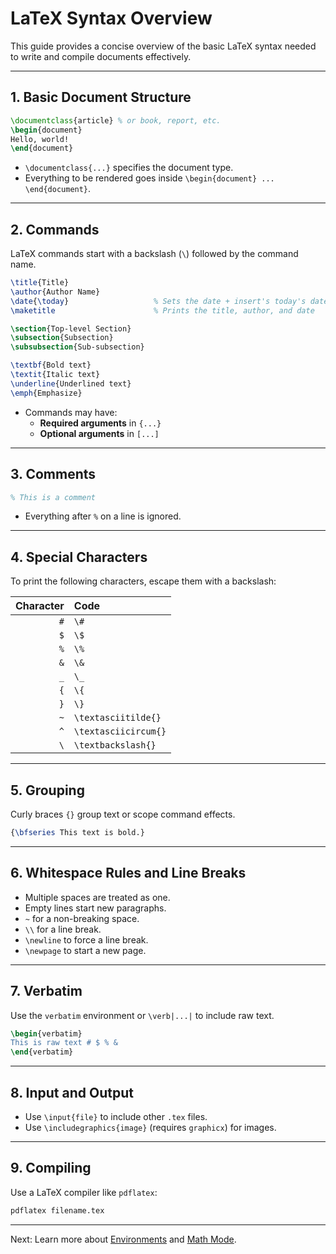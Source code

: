 # LaTeX Syntax Overview

This guide provides a concise overview of the basic LaTeX syntax needed to write and compile documents effectively.

---

## 1. Basic Document Structure

```latex
\documentclass{article} % or book, report, etc.
\begin{document}
Hello, world!
\end{document}
```

- `\documentclass{...}` specifies the document type.
- Everything to be rendered goes inside `\begin{document} ... \end{document}`.

---

## 2. Commands

LaTeX commands start with a backslash (`\`) followed by the command name.

```latex
\title{Title}
\author{Author Name}
\date{\today}                   % Sets the date + insert's today's date
\maketitle                      % Prints the title, author, and date

\section{Top-level Section}
\subsection{Subsection}
\subsubsection{Sub-subsection}

\textbf{Bold text}
\textit{Italic text}
\underline{Underlined text}
\emph{Emphasize}
```

- Commands may have:
  - **Required arguments** in `{...}`
  - **Optional arguments** in `[...]`

---

## 3. Comments

```latex
% This is a comment
```

- Everything after `%` on a line is ignored.

---

## 4. Special Characters

To print the following characters, escape them with a backslash:

| Character | Code                 |
| --------: | :------------------- |
|       `#` | `\#`                 |
|       `$` | `\$`                 |
|       `%` | `\%`                 |
|       `&` | `\&`                 |
|       `_` | `\_`                 |
|       `{` | `\{`                 |
|       `}` | `\}`                 |
|       `~` | `\textasciitilde{}`  |
|       `^` | `\textasciicircum{}` |
|       `\` | `\textbackslash{}`   |

---

## 5. Grouping

Curly braces `{}` group text or scope command effects.

```latex
{\bfseries This text is bold.}
```

---

## 6. Whitespace Rules and Line Breaks

- Multiple spaces are treated as one.
- Empty lines start new paragraphs.
- `~` for a non-breaking space.
- `\\` for a line break.
- `\newline` to force a line break.
- `\newpage` to start a new page.

---

## 7. Verbatim

Use the `verbatim` environment or `\verb|...|` to include raw text.

```latex
\begin{verbatim}
This is raw text # $ % &
\end{verbatim}
```

---

## 8. Input and Output

* Use `\input{file}` to include other `.tex` files.
* Use `\includegraphics{image}` (requires `graphicx`) for images.

---

## 9. Compiling

Use a LaTeX compiler like `pdflatex`:

```bash
pdflatex filename.tex
```

---

Next: Learn more about [Environments](./environments.md) and [Math Mode](./math_mode.md).
